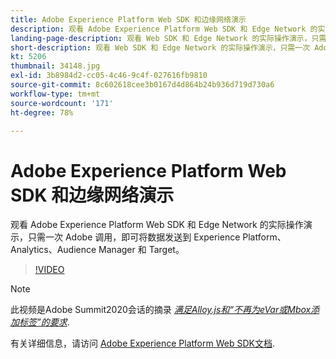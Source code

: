 ```yaml
---
title: Adobe Experience Platform Web SDK 和边缘网络演示
description: 观看 Adobe Experience Platform Web SDK 和 Edge Network 的实际操作演示，只需一次 Adobe 调用，即可将数据发送到 Experience Platform、Analytics、Audience Manager 和 Target。
landing-page-description: 观看 Web SDK 和 Edge Network 的实际操作演示，只需一次 Adobe 调用，即可将数据发送到 Experience Platform、Analytics、Audience Manager 和 Target。
short-description: 观看 Web SDK 和 Edge Network 的实际操作演示，只需一次 Adobe 调用，即可将数据发送到 Experience Platform、Analytics、Audience Manager 和 Target。
kt: 5206
thumbnail: 34148.jpg
exl-id: 3b8984d2-cc05-4c46-9c4f-027616fb9810
source-git-commit: 8c602618cee3b0167d4d864b24b936d719d730a6
workflow-type: tm+mt
source-wordcount: '171'
ht-degree: 78%

---
```


# Adobe Experience Platform Web SDK 和边缘网络演示

观看 Adobe Experience Platform Web SDK 和 Edge Network 的实际操作演示，只需一次 Adobe 调用，即可将数据发送到 Experience Platform、Analytics、Audience Manager 和 Target。

>[!VIDEO](https://video.tv.adobe.com/v/34148?quality=12&learn=on)

>[!NOTE]
>
>此视频是Adobe Summit2020会话的摘录 *[满足Alloy.js和“不再为eVar或Mbox添加标签”的要求](https://business.adobe.com/summit/2020/with-alloy-js-never-tag-for-an-evar-or-mbox-again.html)*.

有关详细信息，请访问 [Adobe Experience Platform Web SDK文档](https://experienceleague.adobe.com/docs/experience-platform/edge/home.html?lang=zh-Hans).